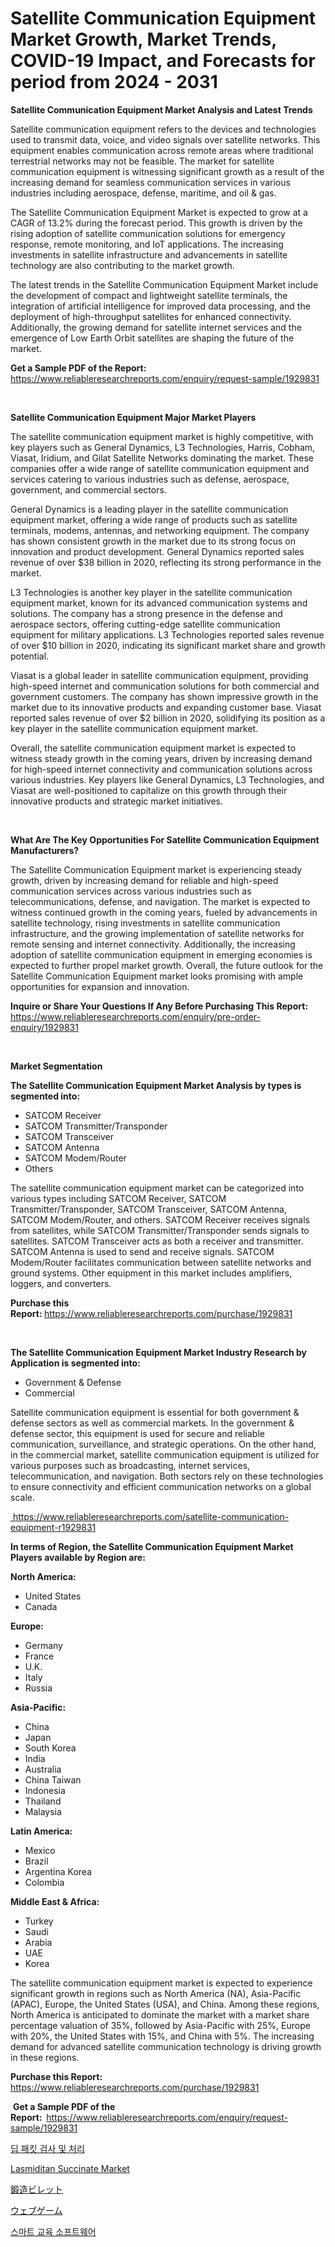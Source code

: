 <p><h1>Satellite Communication Equipment Market Growth, Market Trends, COVID-19 Impact, and Forecasts for period from 2024 - 2031</h1></p><p><strong>Satellite Communication Equipment Market Analysis and Latest Trends</strong></p>
<p><p>Satellite communication equipment refers to the devices and technologies used to transmit data, voice, and video signals over satellite networks. This equipment enables communication across remote areas where traditional terrestrial networks may not be feasible. The market for satellite communication equipment is witnessing significant growth as a result of the increasing demand for seamless communication services in various industries including aerospace, defense, maritime, and oil & gas.</p><p>The Satellite Communication Equipment Market is expected to grow at a CAGR of 13.2% during the forecast period. This growth is driven by the rising adoption of satellite communication solutions for emergency response, remote monitoring, and IoT applications. The increasing investments in satellite infrastructure and advancements in satellite technology are also contributing to the market growth.</p><p>The latest trends in the Satellite Communication Equipment Market include the development of compact and lightweight satellite terminals, the integration of artificial intelligence for improved data processing, and the deployment of high-throughput satellites for enhanced connectivity. Additionally, the growing demand for satellite internet services and the emergence of Low Earth Orbit satellites are shaping the future of the market.</p></p>
<p><strong>Get a Sample PDF of the Report:&nbsp;</strong> <a href="https://www.reliableresearchreports.com/enquiry/request-sample/1929831">https://www.reliableresearchreports.com/enquiry/request-sample/1929831</a></p>
<p>&nbsp;</p>
<p><strong>Satellite Communication Equipment Major Market Players</strong></p>
<p><p>The satellite communication equipment market is highly competitive, with key players such as General Dynamics, L3 Technologies, Harris, Cobham, Viasat, Iridium, and Gilat Satellite Networks dominating the market. These companies offer a wide range of satellite communication equipment and services catering to various industries such as defense, aerospace, government, and commercial sectors.</p><p>General Dynamics is a leading player in the satellite communication equipment market, offering a wide range of products such as satellite terminals, modems, antennas, and networking equipment. The company has shown consistent growth in the market due to its strong focus on innovation and product development. General Dynamics reported sales revenue of over $38 billion in 2020, reflecting its strong performance in the market.</p><p>L3 Technologies is another key player in the satellite communication equipment market, known for its advanced communication systems and solutions. The company has a strong presence in the defense and aerospace sectors, offering cutting-edge satellite communication equipment for military applications. L3 Technologies reported sales revenue of over $10 billion in 2020, indicating its significant market share and growth potential.</p><p>Viasat is a global leader in satellite communication equipment, providing high-speed internet and communication solutions for both commercial and government customers. The company has shown impressive growth in the market due to its innovative products and expanding customer base. Viasat reported sales revenue of over $2 billion in 2020, solidifying its position as a key player in the satellite communication equipment market.</p><p>Overall, the satellite communication equipment market is expected to witness steady growth in the coming years, driven by increasing demand for high-speed internet connectivity and communication solutions across various industries. Key players like General Dynamics, L3 Technologies, and Viasat are well-positioned to capitalize on this growth through their innovative products and strategic market initiatives.</p></p>
<p>&nbsp;</p>
<p><strong>What Are The Key Opportunities For Satellite Communication Equipment Manufacturers?</strong></p>
<p><p>The Satellite Communication Equipment market is experiencing steady growth, driven by increasing demand for reliable and high-speed communication services across various industries such as telecommunications, defense, and navigation. The market is expected to witness continued growth in the coming years, fueled by advancements in satellite technology, rising investments in satellite communication infrastructure, and the growing implementation of satellite networks for remote sensing and internet connectivity. Additionally, the increasing adoption of satellite communication equipment in emerging economies is expected to further propel market growth. Overall, the future outlook for the Satellite Communication Equipment market looks promising with ample opportunities for expansion and innovation.</p></p>
<p><strong>Inquire or Share Your Questions If Any Before Purchasing This Report:</strong> <a href="https://www.reliableresearchreports.com/enquiry/pre-order-enquiry/1929831">https://www.reliableresearchreports.com/enquiry/pre-order-enquiry/1929831</a></p>
<p>&nbsp;</p>
<p><strong>Market Segmentation</strong></p>
<p><strong>The Satellite Communication Equipment Market Analysis by types is segmented into:</strong></p>
<p><ul><li>SATCOM Receiver</li><li>SATCOM Transmitter/Transponder</li><li>SATCOM Transceiver</li><li>SATCOM Antenna</li><li>SATCOM Modem/Router</li><li>Others</li></ul></p>
<p><p>The satellite communication equipment market can be categorized into various types including SATCOM Receiver, SATCOM Transmitter/Transponder, SATCOM Transceiver, SATCOM Antenna, SATCOM Modem/Router, and others. SATCOM Receiver receives signals from satellites, while SATCOM Transmitter/Transponder sends signals to satellites. SATCOM Transceiver acts as both a receiver and transmitter. SATCOM Antenna is used to send and receive signals. SATCOM Modem/Router facilitates communication between satellite networks and ground systems. Other equipment in this market includes amplifiers, loggers, and converters.</p></p>
<p><strong>Purchase this Report:&nbsp;</strong><a href="https://www.reliableresearchreports.com/purchase/1929831">https://www.reliableresearchreports.com/purchase/1929831</a></p>
<p>&nbsp;</p>
<p><strong>The Satellite Communication Equipment Market Industry Research by Application is segmented into:</strong></p>
<p><ul><li>Government & Defense</li><li>Commercial</li></ul></p>
<p><p>Satellite communication equipment is essential for both government & defense sectors as well as commercial markets. In the government & defense sector, this equipment is used for secure and reliable communication, surveillance, and strategic operations. On the other hand, in the commercial market, satellite communication equipment is utilized for various purposes such as broadcasting, internet services, telecommunication, and navigation. Both sectors rely on these technologies to ensure connectivity and efficient communication networks on a global scale.</p></p>
<p><a href="https://www.reliableresearchreports.com/satellite-communication-equipment-r1929831">&nbsp;https://www.reliableresearchreports.com/satellite-communication-equipment-r1929831</a></p>
<p><strong>In terms of Region, the Satellite Communication Equipment Market Players available by Region are:</strong></p>
<p>
    <p> <strong> North America: </strong>
        <ul>
            <li>United States</li>
            <li>Canada</li>
        </ul>
        </p> 
    <p> <strong> Europe: </strong>
        <ul>
            <li>Germany</li>
            <li>France</li>
            <li>U.K.</li>
            <li>Italy</li>
            <li>Russia</li>
        </ul>
        </p> 
    <p> <strong> Asia-Pacific: </strong>
        <ul>
            <li>China</li>
            <li>Japan</li>
            <li>South Korea</li>
            <li>India</li>
            <li>Australia</li>
            <li>China Taiwan</li>
            <li>Indonesia</li>
            <li>Thailand</li>
            <li>Malaysia</li>
        </ul>
        </p> 
    <p> <strong> Latin America: </strong>
        <ul>
            <li>Mexico</li>
            <li>Brazil</li>
            <li>Argentina Korea</li>
            <li>Colombia</li>
        </ul>
        </p> 
    <p> <strong> Middle East & Africa: </strong>
        <ul>
            <li>Turkey</li>
            <li>Saudi</li>
            <li>Arabia</li>
            <li>UAE</li>
            <li>Korea</li>
        </ul>
    </p>
    </p>
<p><p>The satellite communication equipment market is expected to experience significant growth in regions such as North America (NA), Asia-Pacific (APAC), Europe, the United States (USA), and China. Among these regions, North America is anticipated to dominate the market with a market share percentage valuation of 35%, followed by Asia-Pacific with 25%, Europe with 20%, the United States with 15%, and China with 5%. The increasing demand for advanced satellite communication technology is driving growth in these regions.</p></p>
<p><strong>Purchase this Report: </strong><a href="https://www.reliableresearchreports.com/purchase/1929831">https://www.reliableresearchreports.com/purchase/1929831</a></p>
<p>&nbsp;<strong>Get a Sample PDF of the Report:&nbsp;&nbsp;</strong><a href="https://www.reliableresearchreports.com/enquiry/request-sample/1929831">https://www.reliableresearchreports.com/enquiry/request-sample/1929831</a></p>
<p><strong></strong></p>
<p><p><a href="https://medium.com/@bud567768/%EA%B9%8A%EC%9D%80-%ED%8C%A8%ED%82%B7-%EA%B2%80%EC%82%AC-%EB%B0%8F-%EC%B2%98%EB%A6%AC-%EC%8B%9C%EC%9E%A5-%EC%8B%9C%EC%9E%A5-cagr-%EC%8B%9C%EC%9E%A5-%EB%8F%99%ED%96%A5-%EB%B0%8F-%EC%84%B1%EC%9E%A5-%EC%A0%84%EB%9E%B5%EC%97%90-%EB%8C%80%ED%95%9C-%ED%86%B5%EC%B0%B0%EB%A0%A5-5d7c64aa7c57">딥 패킷 검사 및 처리</a></p><p><a href="https://issuu.com/reportprime-2/docs/lasmiditan-succinate-market-size-2030.pptx">Lasmiditan Succinate Market</a></p><p><a href="https://medium.com/@jefferyyan895/%E9%8D%9B%E9%80%A0%E7%94%A8%E3%83%93%E3%83%AC%E3%83%83%E3%83%88%E5%B8%82%E5%A0%B4-%E7%AB%B6%E4%BA%89%E5%88%86%E6%9E%90-%E5%B8%82%E5%A0%B4%E5%8B%95%E5%90%91-2031%E5%B9%B4%E3%81%BE%E3%81%A7%E3%81%AE%E4%BA%88%E6%B8%AC-4605c3af8468">鍛造ビレット</a></p><p><a href="https://medium.com/@tomienow6767d/%E3%82%A6%E3%82%A7%E3%83%96%E3%82%B2%E3%83%BC%E3%83%A0%E5%B8%82%E5%A0%B4%E3%81%AE%E5%88%86%E6%9E%90-%E3%82%B0%E3%83%AD%E3%83%BC%E3%83%90%E3%83%AB%E7%94%A3%E6%A5%AD%E3%81%AE%E8%A6%96%E7%82%B9%E3%81%A8%E4%BA%88%E6%B8%AC-2024%E5%B9%B4%E3%81%8B%E3%82%892031%E5%B9%B4-20ce6544dbf8">ウェブゲーム</a></p><p><a href="https://medium.com/@sybleferry/2024%EB%85%84%EB%B6%80%ED%84%B0-2031%EB%85%84%EA%B9%8C%EC%A7%80%EC%9D%98-%EA%B8%B0%EA%B0%84%EC%97%90-%EB%8C%80%ED%95%9C-%EC%8A%A4%EB%A7%88%ED%8A%B8-%EA%B5%90%EC%9C%A1-%EC%86%8C%ED%94%84%ED%8A%B8%EC%9B%A8%EC%96%B4-%EC%8B%9C%EC%9E%A5-%EB%B6%84%EC%84%9D%EA%B3%BC-%ED%81%AC%EA%B8%B0-%EC%98%88%EC%B8%A1-be70868b947b">스마트 교육 소프트웨어</a></p></p>